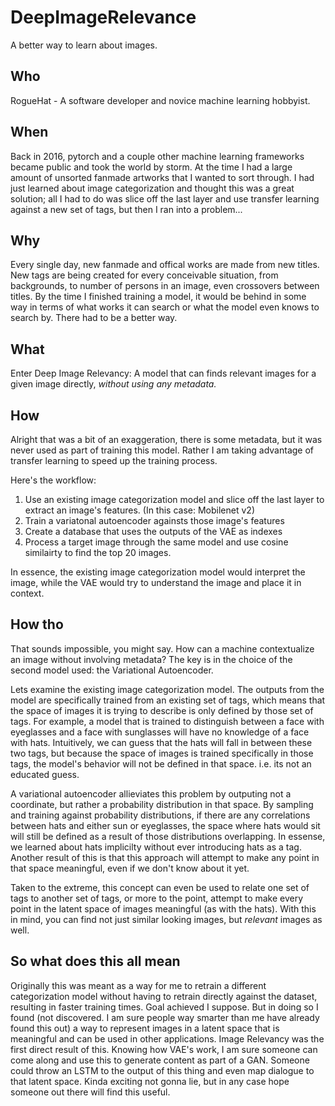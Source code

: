 # DeepImageRelevance
A better way to learn about images.

## Who
RogueHat - A software developer and novice machine learning hobbyist.

## When
Back in 2016, pytorch and a couple other machine learning frameworks became public and took the world by storm. At the time I had a large amount of unsorted fanmade artworks that I wanted to sort through. I had just learned about image categorization and thought this was a great solution; all I had to do was slice off the last layer and use transfer learning against a new set of tags, but then I ran into a problem...

## Why
Every single day, new fanmade and offical works are made from new titles. New tags are being created for every conceivable situation, from backgrounds, to number of persons in an image, even crossovers between titles. By the time I finished training a model, it would be behind in some way in terms of what works it can search or what the model even knows to search by. There had to be a better way.

## What
Enter Deep Image Relevancy: A model that can finds relevant images for a given image directly, *without using any metadata.*

## How
Alright that was a bit of an exaggeration, there is some metadata, but it was never used as part of training this model. Rather I am taking advantage of transfer learning to speed up the training process.

Here's the workflow:
1. Use an existing image categorization model and slice off the last layer to extract an image's features. (In this case: Mobilenet v2)
2. Train a variatonal autoencoder againsts those image's features
3. Create a database that uses the outputs of the VAE as indexes
4. Process a target image through the same model and use cosine similairty to find the top 20 images.

In essence, the existing image categorization model would interpret the image, while the VAE would try to understand the image and place it in context.

## How tho
That sounds impossible, you might say. How can a machine contextualize an image without involving metadata? The key is in the choice of the second model used: the Variational Autoencoder. 

Lets examine the existing image categorization model. The outputs from the model are specifically trained from an existing set of tags, which means that the space of images it is trying to describe is only defined by those set of tags. For example, a model that is trained to distinguish between a face with eyeglasses and a face with sunglasses will have no knowledge of a face with hats. Intuitively, we can guess that the hats will fall in between these two tags, but because the space of images is trained specifically in those tags, the model's behavior will not be defined in that space. i.e. its not an educated guess.

A variational autoencoder allieviates this problem by outputing not a coordinate, but rather a probability distribution in that space. By sampling and training against probability distributions, if there are any correlations between hats and either sun or eyeglasses, the space where hats would sit will still be defined as a result of those distributions overlapping. In essense, we learned about hats implicilty without ever introducing hats as a tag. Another result of this is that this approach will attempt to make any point in that space meaningful, even if we don't know about it yet.

Taken to the extreme, this concept can even be used to relate one set of tags to another set of tags, or more to the point, attempt to make every point in the latent space of images meaningful (as with the hats). With this in mind, you can find not just similar looking images, but *relevant* images as well.

## So what does this all mean
Originally this was meant as a way for me to retrain a different categorization model without having to retrain directly against the dataset, resulting in faster training times. Goal achieved I suppose. But in doing so I found (not discovered. I am sure people way smarter than me have already found this out) a way to represent images in a latent space that is meaningful and can be used in other applications. Image Relevancy was the first direct result of this. Knowing how VAE's work, I am sure someone can come along and use this to generate content as part of a GAN. Someone could throw an LSTM to the output of this thing and even map dialogue to that latent space. Kinda exciting not gonna lie, but in any case hope someone out there will find this useful.
